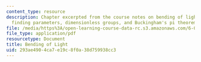 ```yaml
---
content_type: resource
description: Chapter excerpted from the course notes on bending of light by gravity,
  finding parameters, dimensionless groups, and Buckingham's pi theorem.
file: /media/https%3A/open-learning-course-data-rc.s3.amazonaws.com/6-055j-the-art-of-approximation-in-science-and-engineering-spring-2008/293ae4904ca7e19c8f0a38d759938cc3_apr09.pdf
file_type: application/pdf
resourcetype: Document
title: Bending of Light
uid: 293ae490-4ca7-e19c-8f0a-38d759938cc3
---
```

